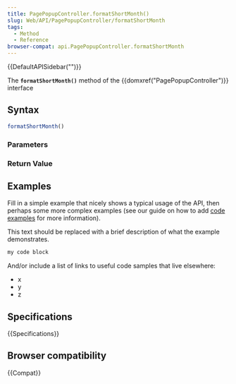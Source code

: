 ```yaml
---
title: PagePopupController.formatShortMonth()
slug: Web/API/PagePopupController/formatShortMonth
tags:
  - Method
  - Reference
browser-compat: api.PagePopupController.formatShortMonth
---
```

{{DefaultAPISidebar("")}}

The **`formatShortMonth()`** method of the {{domxref("PagePopupController")}} interface 

## Syntax

```js
formatShortMonth()
```

### Parameters



### Return Value



## Examples

Fill in a simple example that nicely shows a typical usage of the API, then perhaps some more complex examples (see our guide on how to add [code examples](/en-US/docs/MDN/Contribute/Structures/Code_examples) for more information).

This text should be replaced with a brief description of what the example demonstrates.

```js
my code block
```

And/or include a list of links to useful code samples that live elsewhere:

*   x
*   y
*   z

## Specifications

{{Specifications}}

## Browser compatibility

{{Compat}}

